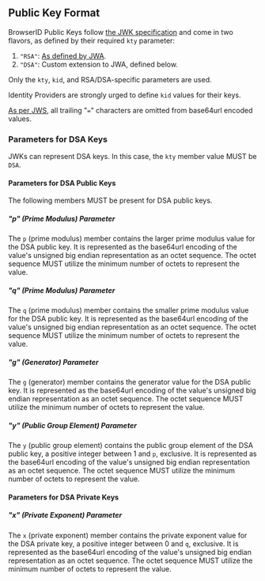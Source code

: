## Public Key Format

BrowserID Public Keys follow [the JWK specification](http://tools.ietf.org/html/draft-ietf-jose-json-web-key-18#section-3) and come in two flavors, as defined by their required `kty` parameter:

1. `"RSA"`: [As defined by JWA](http://tools.ietf.org/html/draft-ietf-jose-json-web-algo"rithms-18.html#section-6.3).
2. `"DSA"`: Custom extension to JWA, defined below.

Only the `kty`, `kid`, and RSA/DSA-specific parameters are used.

Identity Providers are strongly urged to define `kid` values for their keys.

[As per JWS](http://tools.ietf.org/html/draft-ietf-jose-json-web-signature-18#appendix-C), all trailing "`=`" characters are omitted from base64url encoded values.

### Parameters for DSA Keys

JWKs can represent DSA keys. In this case, the `kty` member value MUST be `DSA`.

#### Parameters for DSA Public Keys

The following members MUST be present for DSA public keys.

##### "p" (Prime Modulus) Parameter

The `p` (prime modulus) member contains the larger prime modulus value for the DSA public key. It is represented as the base64url encoding of the value's unsigned big endian representation as an octet sequence. The octet sequence MUST utilize the minimum number of octets to represent the value.

##### "q" (Prime Modulus) Parameter

The `q` (prime modulus) member contains the smaller prime modulus value for the DSA public key. It is represented as the base64url encoding of the value's unsigned big endian representation as an octet sequence. The octet sequence MUST utilize the minimum number of octets to represent the value.

##### "g" (Generator) Parameter

The `g` (generator) member contains the generator value for the DSA public key. It is represented as the base64url encoding of the value's unsigned big endian representation as an octet sequence. The octet sequence MUST utilize the minimum number of octets to represent the value.

##### "y" (Public Group Element) Parameter

The `y` (public group element) contains the public group element of the DSA public key, a positive integer between 1 and `p`, exclusive. It is represented as the base64url encoding of the value's unsigned big endian representation as an octet sequence. The octet sequence MUST utilize the minimum number of octets to represent the value.

#### Parameters for DSA Private Keys

##### "x" (Private Exponent) Parameter

The `x` (private exponent) member contains the private exponent value for the DSA private key, a positive integer between 0 and `q`, exclusive. It is represented as the base64url encoding of the value's unsigned big endian representation as an octet sequence. The octet sequence MUST utilize the minimum number of octets to represent the value.